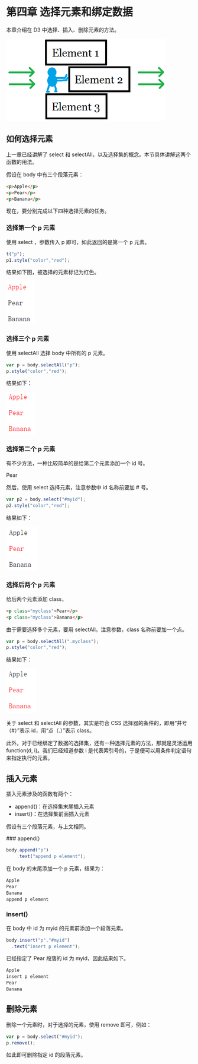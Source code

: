 # 第四章 选择元素和绑定数据

本章介绍在 D3 中选择、插入、删除元素的方法。

![插入删除元素](./images/select-1.png)

## 如何选择元素

上一章已经讲解了 select 和 selectAll，以及选择集的概念。本节具体讲解这两个函数的用法。

假设在 body 中有三个段落元素：

```html
<p>Apple</p>
<p>Pear</p>
<p>Banana</p>
```

现在，要分别完成以下四种选择元素的任务。

### 选择第一个 p 元素

使用 select ，参数传入 p 即可，如此返回的是第一个 p 元素。

```javascript
t("p");
p1.style("color","red");
```

结果如下图，被选择的元素标记为红色。

![选择第一个元素](./images/select-2.png)

### 选择三个 p 元素

使用 selectAll 选择 body 中所有的 p 元素。

```javascript
var p = body.selectAll("p");
p.style("color","red");
```

结果如下：

![选择三个元素](./images/select-3.png)

### 选择第二个 p 元素

有不少方法，一种比较简单的是给第二个元素添加一个 id 号。

<p id="myid">Pear</p>

然后，使用 select 选择元素，注意参数中 id 名称前要加 # 号。

```javascript
var p2 = body.select("#myid");
p2.style("color","red");
```

结果如下：

![选择第二个元素](./images/select-4.png)

### 选择后两个 p 元素

给后两个元素添加 class，

```html
<p class="myclass">Pear</p>
<p class="myclass">Banana</p>
```

由于需要选择多个元素，要用 selectAll。注意参数，class 名称前要加一个点。

```javascript
var p = body.selectAll(".myclass");
p.style("color","red");
```

结果如下：

![选择后两个元素](./images/select-5.png)

关于 select 和 selectAll 的参数，其实是符合 CSS 选择器的条件的，即用“井号（#）”表示 id，用“点（.）”表示 class。

此外，对于已经绑定了数据的选择集，还有一种选择元素的方法，那就是灵活运用 function(d, i)。我们已经知道参数 i 是代表索引号的，于是便可以用条件判定语句来指定执行的元素。

## 插入元素

插入元素涉及的函数有两个：

- append()：在选择集末尾插入元素
- insert()：在选择集前面插入元素

假设有三个段落元素，与上文相同。

### append()

```javascript
body.append("p")
    .text("append p element");
```

在 body 的末尾添加一个 p 元素，结果为：

```javascript
Apple
Pear
Banana
append p element
```

### insert()

在 body 中 id 为 myid 的元素前添加一个段落元素。

```javascript
body.insert("p","#myid")
  .text("insert p element");
```

已经指定了 Pear 段落的 id 为 myid，因此结果如下。

```javascript
Apple
insert p element
Pear
Banana
```

## 删除元素

删除一个元素时，对于选择的元素，使用 remove 即可，例如：

```javascript
var p = body.select("#myid");
p.remove();
```

如此即可删除指定 id 的段落元素。
